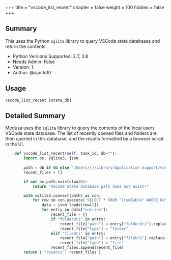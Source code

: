 +++
title = "vscode_list_recent"
chapter = false
weight = 100
hidden = false
+++

## Summary

This uses the Python `sqlite` library to query VSCode state databases and return the contents.

- Python Versions Supported: 2.7, 3.8
- Needs Admin: False  
- Version: 1  
- Author: @ajpc500  

## Usage

```
vscode_list_recent [state_db]
```

## Detailed Summary
Medusa uses the `sqlite` library to query the contents of the local users VSCode state database. The list of recently opened files and folders are then queried in this database, and the results formatted by a browser script in the UI.

```Python
    def vscode_list_recent(self, task_id, db=""):
        import os, sqlite3, json
        
        path = db if db else "/Users/{}/Library/Application Support/Code/User/globalStorage/state.vscdb".format(os.environ["USER"])
        recent_files = []

        if not os.path.exists(path):
            return "VSCode State database path does not exist!"

        with sqlite3.connect(path) as con:
            for row in con.execute('SELECT * FROM "ItemTable" WHERE KEY = "history.recentlyOpenedPathsList"'):
                data = json.loads(row[1])
                for entry in data["entries"]:
                    recent_file = {}
                    if "folderUri" in entry:
                        recent_file["path"] = entry["folderUri"].replace("file://", "")
                        recent_file["type"] = "folder"
                    elif "fileUri" in entry:
                        recent_file["path"] = entry["fileUri"].replace("file://", "")
                        recent_file["type"] = "file"
                    recent_files.append(recent_file)
        return { "recents": recent_files }

```